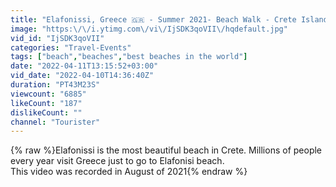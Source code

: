 ```yaml
---
title: "Elafonissi, Greece 🇬🇷 - Summer 2021- Beach Walk - Crete Island 🏖"
image: "https:\/\/i.ytimg.com\/vi\/IjSDK3qoVII\/hqdefault.jpg"
vid_id: "IjSDK3qoVII"
categories: "Travel-Events"
tags: ["beach","beaches","best beaches in the world"]
date: "2022-04-11T13:15:52+03:00"
vid_date: "2022-04-10T14:36:40Z"
duration: "PT43M23S"
viewcount: "6885"
likeCount: "187"
dislikeCount: ""
channel: "Tourister"
---
```

{% raw %}Elafonissi is the most beautiful beach in Crete. Millions of people every year visit Greece just to go to Elafonisi beach.<br />This video was recorded in August of 2021{% endraw %}
